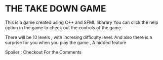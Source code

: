# THE TAKE DOWN GAME

This is a game created using C++ and SFML libarary
You can click the help option in the game to check out the controls of the game.

There will be 10 levels , with incresing difficulty level.
And also there is a surprise for you when you play the game , A hidded feature

Spoiler : Checkout For the Comments

